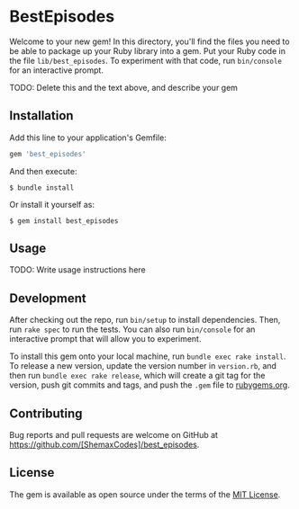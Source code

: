 # BestEpisodes

Welcome to your new gem! In this directory, you'll find the files you need to be able to package up your Ruby library into a gem. Put your Ruby code in the file `lib/best_episodes`. To experiment with that code, run `bin/console` for an interactive prompt.

TODO: Delete this and the text above, and describe your gem

## Installation

Add this line to your application's Gemfile:

```ruby
gem 'best_episodes'
```

And then execute:

    $ bundle install

Or install it yourself as:

    $ gem install best_episodes

## Usage

TODO: Write usage instructions here

## Development

After checking out the repo, run `bin/setup` to install dependencies. Then, run `rake spec` to run the tests. You can also run `bin/console` for an interactive prompt that will allow you to experiment.

To install this gem onto your local machine, run `bundle exec rake install`. To release a new version, update the version number in `version.rb`, and then run `bundle exec rake release`, which will create a git tag for the version, push git commits and tags, and push the `.gem` file to [rubygems.org](https://rubygems.org).

## Contributing

Bug reports and pull requests are welcome on GitHub at https://github.com/[ShemaxCodes]/best_episodes.


## License

The gem is available as open source under the terms of the [MIT License](https://opensource.org/licenses/MIT).
